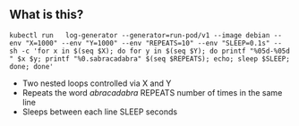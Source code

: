 ## What is this?
```
kubectl run   log-generator --generator=run-pod/v1 --image debian --env "X=1000" --env "Y=1000" --env "REPEATS=10" --env "SLEEP=0.1s" -- sh -c 'for x in $(seq $X); do for y in $(seq $Y); do printf "%05d-%05d " $x $y; printf "%0.sabracadabra" $(seq $REPEATS); echo; sleep $SLEEP; done; done'
```

- Two nested loops controlled via X and Y
- Repeats the word *abracadabra* REPEATS number of times in the same line
- Sleeps between each line SLEEP seconds
